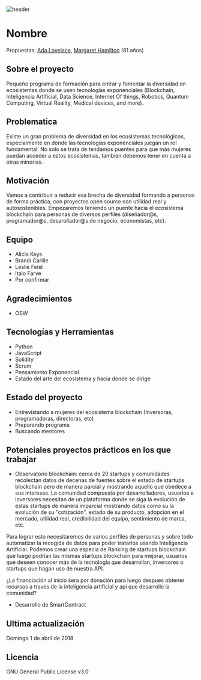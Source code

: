 ![header](other/img/OSW-project-GitHub-template-header.jpg)

# Nombre
Propuestas: [Ada Lovelace](https://es.wikipedia.org/wiki/Ada_Lovelace), [Margaret Hamilton](https://en.wikipedia.org/wiki/Margaret_Hamilton_(scientist)) (81 años) 

## Sobre el proyecto
Pequeño programa de formación para entrar y fomentar la diversidad en ecosistemas donde se usen tecnologías exponenciales (Blockchain, Inteligencia Artificial, Data Science, Internet Of things, Robotics, Quantum Computing, Virtual Reality, Medical devices, and more).

## Problematica

Existe un gran problema de diversidad en los ecosistemas tecnológicos, especialmente en donde las tecnologías exponenciales juegan un rol fundamental. No solo se trata de tendamos puentes para que más mujeres puedan acceder a estos ecosistemas, tambien debemos tener en cuenta a otras minorias.

## Motivación

Vamos a contribuir a reducir esa brecha de diversidad formando a personas de forma práctica, con proyectos open source con utilidad real y autosostenibles. Empezaremos teniendo un puente hacia el ecosistema blockchain para personas de diversos perfiles (diseñador@s, programador@s, desarollador@s de negocio, economistas, etc).


## Equipo
- Alicia Keys
- Brandi Carlile
- Leslie Feist
- Italo Farve
- Por confirmar

## Agradecimientos
- OSW

## Tecnologías y Herramientas
- Python
- JavaScript
- Solidity
- Scrum
- Pensamiento Exponencial
- Estado del arte del ecosistema y hacia donde se dirige

## Estado del proyecto
- Entrevistando a mujeres del ecosistema blockchain (Inversoras, programadoras, directoras, etc)
- Preparando programa
- Buscando mentores

## Potenciales proyectos prácticos en los que trabajar
- Observatorio blockchain: cerca de 20 startups y comunidades recolectan datos de decenas de fuentes sobre el estado de startups blockchain pero de manera parcial y mostrando aquello que obedece a sus intereses. La comunidad compuesta por desarrolladores, usuarios e inversores necesitan de un plataforma donde se siga la evolución de estas startups de manera imparcial mostrando datos como su la evolución de su "cotización", estado de su producto, adopción en el mercado, utilidad real, credibilidad del equipo, sentimiento de marca, etc. 

Para lograr esto necesitaremos de varios perfiles de personas y sobre todo automatizar la recogida de datos para poder tratarlos usando Inteligencia Artificial. Podemos crear una especia de Ranking de startups blockchain que luego podrían las mismas startups blockchain para mejorar, usuarios que deseen conocer más de la tecnología que desarrollan, inversores o startups que hagan uso de nuestra API.

¿La financiación al inicio sera por donación para luego despues obtener recursos a traves de la inteligencia artificial y api que desarrolle la comunidad?


- Desarrollo de SmartContract

## Ultima actualización
Domingo 1 de abril de 2018
 
## Licencia
GNU General Public License v3.0

